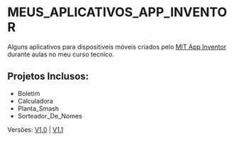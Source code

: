 # MEUS_APLICATIVOS_APP_INVENTOR
Alguns aplicativos para dispositiveis móveis criados pelo <a href="https://appinventor.mit.edu/">MIT App Inventor</a> durante aulas no meu curso tecnico.

## Projetos Inclusos:
* Boletim
* Calculadora
* Planta_Smash
* Sorteador_De_Nomes

Versões: <a href="https://github.com/0000723669/MEUS_APLICATIVOS_APP_INVENTOR/releases/tag/V1.0">V1.0</a> | <a href="https://github.com/0000723669/MEUS_APLICATIVOS_APP_INVENTOR/releases/tag/V1.1">V1.1</a>
